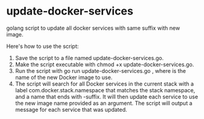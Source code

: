 # update-docker-services
golang script to update all docker services with same suffix with new image. 

Here's how to use the script:

1. Save the script to a file named update-docker-services.go.
2. Make the script executable with chmod +x update-docker-services.go.
3. Run the script with go run update-docker-services.go <new-image-name>, where <new-image-name> is the name of the new Docker image to use.
4. The script will search for all Docker services in the current stack with a label com.docker.stack.namespace that matches the stack namespace, and a name that ends with -suffix. It will then update each service to use the new image name provided as an argument. The script will output a message for each service that was updated.
